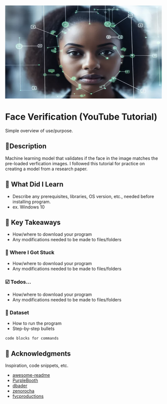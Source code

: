 <p align="center">
   <img src="https://github.com/AishaEvering/FaceVerification/blob/main/FaceVerification.png" alt="Face Verfication" width="600" height="300">
</p>

# Face Verification (YouTube Tutorial)

Simple overview of use/purpose.

## 📃Description

Machine learning model that validates if the face in the image matches the pre-loaded verfication images.  I followed this tutorial for practice on creating a model from a research paper.

## 🏫 What Did I Learn

* Describe any prerequisites, libraries, OS version, etc., needed before installing program.
* ex. Windows 10

## 🔑 Key Takeaways

* How/where to download your program
* Any modifications needed to be made to files/folders

### 😤 Where I Got Stuck

* How/where to download your program
* Any modifications needed to be made to files/folders

### ☑️ Todos...

* How/where to download your program
* Any modifications needed to be made to files/folders
  
### 📖 Dataset

* How to run the program
* Step-by-step bullets
```
code blocks for commands
```

## 🙏 Acknowledgments

Inspiration, code snippets, etc.
* [awesome-readme](https://github.com/matiassingers/awesome-readme)
* [PurpleBooth](https://gist.github.com/PurpleBooth/109311bb0361f32d87a2)
* [dbader](https://github.com/dbader/readme-template)
* [zenorocha](https://gist.github.com/zenorocha/4526327)
* [fvcproductions](https://gist.github.com/fvcproductions/1bfc2d4aecb01a834b46)
